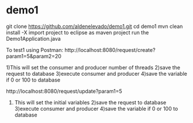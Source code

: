 # demo1

git clone https://github.com/aldenelevado/demo1.git
cd demo1
mvn clean install -X
import project to eclipse as maven project
run the Demo1Application.java


To test1 using Postman:
http://localhost:8080/request/create?param1=5&param2=20

1)This will set the consumer and producer number of threads
2)save the request to database
3)execute consumer and producer
4)save the variable if 0 or 100 to database

http://localhost:8080/request/update?param1=5
1) This will set the initial variables
2)save the request to database
3)execute consumer and producer
4)save the variable if 0 or 100 to database